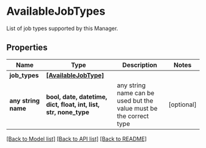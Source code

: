 # AvailableJobTypes

List of job types supported by this Manager.

## Properties
Name | Type | Description | Notes
------------ | ------------- | ------------- | -------------
**job_types** | [**[AvailableJobType]**](AvailableJobType.md) |  | 
**any string name** | **bool, date, datetime, dict, float, int, list, str, none_type** | any string name can be used but the value must be the correct type | [optional]

[[Back to Model list]](../README.md#documentation-for-models) [[Back to API list]](../README.md#documentation-for-api-endpoints) [[Back to README]](../README.md)


